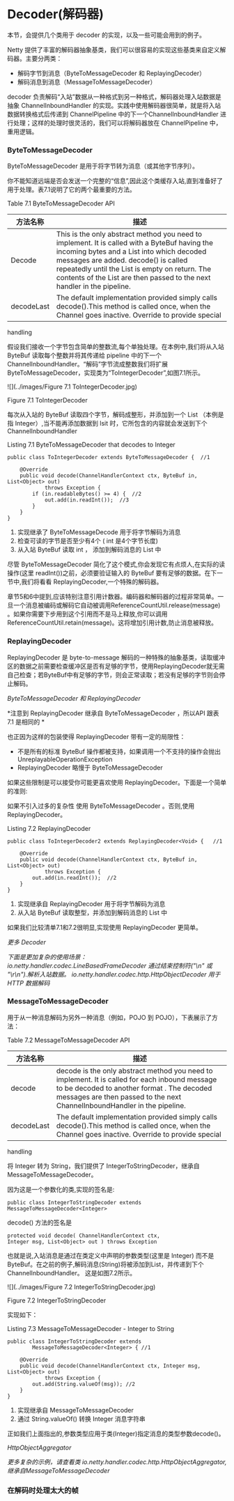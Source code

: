 Decoder(解码器)
====

本节，会提供几个类用于 decoder 的实现，以及一些可能会用到的例子。

Netty 提供了丰富的解码器抽象基类，我们可以很容易的实现这些基类来自定义解码器。主要分两类：
* 解码字节到消息（ByteToMessageDecoder 和 ReplayingDecoder）
* 解码消息到消息（MessageToMessageDecoder）

decoder 负责解码“入站”数据从一种格式到另一种格式，解码器处理入站数据是抽象 ChannelInboundHandler 的实现。实践中使用解码器很简单，就是将入站数据转换格式后传递到 ChannelPipeline 中的下一个ChannelInboundHandler 进行处理；这样的处理时很灵活的，我们可以将解码器放在 ChannelPipeline 中，重用逻辑。

### ByteToMessageDecoder 

ByteToMessageDecoder 是用于将字节转为消息（或其他字节序列）。

你不能知道远端是否会发送一个完整的“信息”,因此这个类缓存入站,直到准备好了用于处理。表7.1说明了它的两个最重要的方法。

Table 7.1 ByteToMessageDecoder API

方法名称 | 描述
-------|------
Decode | This is the only abstract method you need to implement. It is called with a ByteBuf having the incoming bytes and a List into which decoded messages are added. decode() is called repeatedly until the List is empty on return. The contents of the List are then passed to the next handler in the pipeline.
decodeLast | The default implementation provided simply calls decode().This method is called once, when the Channel goes inactive. Override to provide special
handling

假设我们接收一个字节包含简单的整数流,每个单独处理。在本例中,我们将从入站 ByteBuf 读取每个整数并将其传递给 pipeline 中的下一个ChannelInboundHandler。“解码”字节流成整数我们将扩展ByteToMessageDecoder，实现类为“ToIntegerDecoder”,如图7.1所示。

![](../images/Figure 7.1 ToIntegerDecoder.jpg)

Figure 7.1 ToIntegerDecoder

每次从入站的 ByteBuf 读取四个字节，解码成整形，并添加到一个 List （本例是指 Integer）,当不能再添加数据到 lsit 时，它所包含的内容就会发送到下个 ChannelInboundHandler

Listing 7.1 ByteToMessageDecoder that decodes to Integer

	public class ToIntegerDecoder extends ByteToMessageDecoder {  //1
	
	    @Override
	    public void decode(ChannelHandlerContext ctx, ByteBuf in, List<Object> out)
	            throws Exception {
	        if (in.readableBytes() >= 4) {  //2
	            out.add(in.readInt());  //3
	        }
	    }
	}

1. 实现继承了 ByteToMessageDecode 用于将字节解码为消息
2. 检查可读的字节是否至少有4个 ( int 是4个字节长度)
3. 从入站 ByteBuf 读取 int ， 添加到解码消息的 List 中

尽管 ByteToMessageDecoder 简化了这个模式,你会发现它有点烦人,在实际的读操作(这里 readInt())之前，必须要验证输入的 ByteBuf 要有足够的数据。在下一节中,我们将看看 ReplayingDecoder,一个特殊的解码器。

章节5和6中提到,应该特别注意引用计数器。编码器和解码器的过程非常简单。一旦一个消息被编码或解码它自动被调用ReferenceCountUtil.release(message) 。如果你需要下步用到这个引用而不是马上释放,你可以调用 ReferenceCountUtil.retain(message)。这将增加引用计数,防止消息被释放。

### ReplayingDecoder 

ReplayingDecoder 是 byte-to-message 解码的一种特殊的抽象基类，读取缓冲区的数据之前需要检查缓冲区是否有足够的字节，使用ReplayingDecoder就无需自己检查；若ByteBuf中有足够的字节，则会正常读取；若没有足够的字节则会停止解码。

*ByteToMessageDecoder 和 ReplayingDecoder*

*注意到 ReplayingDecoder 继承自 ByteToMessageDecoder ，所以API 跟表 7.1 是相同的 *

也正因为这样的包装使得 ReplayingDecoder 带有一定的局限性：

* 不是所有的标准 ByteBuf 操作都被支持，如果调用一个不支持的操作会抛出 UnreplayableOperationException
* ReplayingDecoder 略慢于 ByteToMessageDecoder

如果这些限制是可以接受你可能更喜欢使用 ReplayingDecoder。下面是一个简单的准则:

如果不引入过多的复杂性 使用 ByteToMessageDecoder 。否则,使用ReplayingDecoder。

Listing 7.2 ReplayingDecoder

	public class ToIntegerDecoder2 extends ReplayingDecoder<Void> {   //1
	
	    @Override
	    public void decode(ChannelHandlerContext ctx, ByteBuf in, List<Object> out)
	            throws Exception {
	        out.add(in.readInt());  //2
	    }
	}

1. 实现继承自 ReplayingDecoder 用于将字节解码为消息
2. 从入站 ByteBuf 读取整型，并添加到解码消息的 List 中

如果我们比较清单7.1和7.2很明显,实现使用 ReplayingDecoder 更简单。

*更多 Decoder*

*下面是更加复杂的使用场景： io.netty.handler.codec.LineBasedFrameDecoder 通过结束控制符("\n" 或 "\r\n").解析入站数据。 io.netty.handler.codec.http.HttpObjectDecoder 用于 HTTP 数据解码*

### MessageToMessageDecoder 

用于从一种消息解码为另外一种消息（例如，POJO 到 POJO），下表展示了方法：


Table 7.2 MessageToMessageDecoder API

方法名称 | 描述
-------|------
decode | decode is the only abstract method you need to implement. It is called for each inbound message to be decoded to another format . The decoded messages are then passed to the next ChannelInboundHandler in the pipeline.
decodeLast | The default implementation provided simply calls decode().This method is called once, when the Channel goes inactive. Override to provide special
handling


将 Integer 转为 String，我们提供了 IntegerToStringDecoder，继承自 MessageToMessageDecoder。

因为这是一个参数化的类,实现的签名是:

	public class IntegerToStringDecoder extends MessageToMessageDecoder<Integer>

decode() 方法的签名是 

	protected void decode( ChannelHandlerContext ctx,
	Integer msg, List<Object> out ) throws Exception

也就是说,入站消息是通过在类定义中声明的参数类型(这里是 Integer) 而不是 ByteBuf。在之前的例子,解码消息(String)将被添加到List<Object>，并传递到下个 ChannelInboundHandler。
这是如图7.2所示。

![](../images/Figure 7.2 IntegerToStringDecoder.jpg)

Figure 7.2 IntegerToStringDecoder

实现如下：

Listing 7.3 MessageToMessageDecoder - Integer to String

	public class IntegerToStringDecoder extends
	        MessageToMessageDecoder<Integer> { //1
	
	    @Override
	    public void decode(ChannelHandlerContext ctx, Integer msg, List<Object> out)
	            throws Exception {
	        out.add(String.valueOf(msg)); //2
	    }
	}

1. 实现继承自 MessageToMessageDecoder
2. 通过 String.valueOf() 转换 Integer 消息字符串

正如我们上面指出的,参数类型应用于类(Integer)指定消息的类型参数decode()。

*HttpObjectAggregator*

*更多复杂的示例，请查看类
io.netty.handler.codec.http.HttpObjectAggregator,继承自MessageToMessageDecoder<HttpObject>*

### 在解码时处理太大的帧